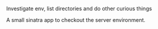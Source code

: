 Investigate env, list directories and do other curious things

A small sinatra app to checkout the server environment. 